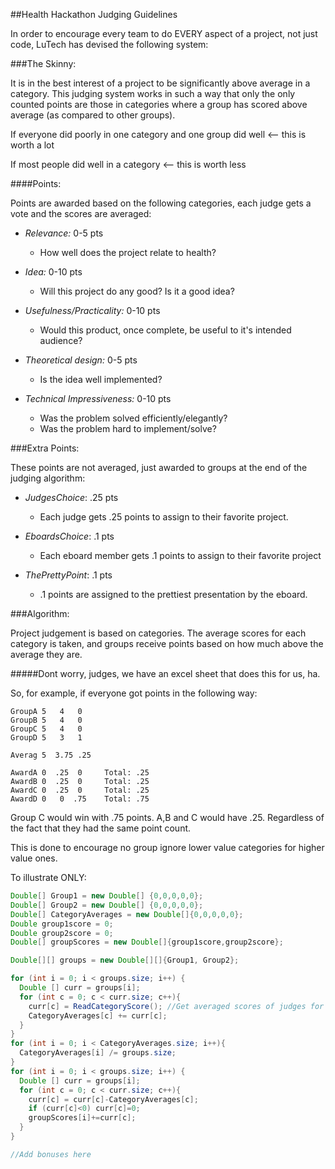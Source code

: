 ##Health Hackathon Judging Guidelines

In order to encourage every team to do EVERY aspect of a project, not just code, LuTech has devised the following system:

###The Skinny:

It is in the best interest of a project to be significantly above average in a category. This judging system works in such a way that only the only counted points are those in categories where a group has scored above average (as compared to other groups).

If everyone did poorly in one category and one group did well <-- this is worth a lot

If most people did well in a category <-- this is worth less

####Points:

Points are awarded based on the following categories, each judge gets a vote and the scores are averaged:

* _Relevance:_ 0-5 pts
	* How well does the project relate to health?

* _Idea:_ 0-10 pts
	* Will this project do any good?  Is it a good idea?

* _Usefulness/Practicality:_ 0-10 pts
	* Would this product, once complete, be useful to it's intended audience?
	
* _Theoretical design:_ 0-5 pts
	* Is the idea well implemented?
	
* _Technical Impressiveness:_ 0-10 pts
	* Was the problem solved efficiently/elegantly?
	* Was the problem hard to implement/solve?


###Extra Points:

These points are not averaged, just awarded to groups at the end of the judging algorithm:

* _JudgesChoice_: .25 pts
  * Each judge gets .25 points to assign to their favorite project.

* _EboardsChoice_: .1 pts
  * Each eboard member gets .1 points to assign to their favorite project

* _ThePrettyPoint_: .1 pts
  * .1 points are assigned to the prettiest presentation by the eboard.

###Algorithm:

Project judgement is based on categories. The average scores for each category is taken, and groups receive points based on how much above the average they are.

#####Dont worry, judges, we have an excel sheet that does this for us, ha.

So, for example, if everyone got points in the following way:

```
GroupA 5   4   0
GroupB 5   4   0
GroupC 5   4   0
GroupD 5   3   1

Averag 5  3.75 .25

AwardA 0  .25  0     Total: .25
AwardB 0  .25  0     Total: .25
AwardC 0  .25  0     Total: .25
AwardD 0   0  .75    Total: .75
```

Group C would win with .75 points. A,B and C would have .25. Regardless of the fact that they had the same point count.

This is done to encourage no group ignore lower value categories for higher value ones.

To illustrate ONLY:

```java
Double[] Group1 = new Double[] {0,0,0,0,0};
Double[] Group2 = new Double[] {0,0,0,0,0};
Double[] CategoryAverages = new Double[]{0,0,0,0,0};
Double group1score = 0;
Double group2score = 0;
Double[] groupScores = new Double[]{group1score,group2score};

Double[][] groups = new Double[][]{Group1, Group2};

for (int i = 0; i < groups.size; i++) {
  Double [] curr = groups[i];
  for (int c = 0; c < curr.size; c++){
    curr[c] = ReadCategoryScore(); //Get averaged scores of judges for the group for the category
    CategoryAverages[c] += curr[c];
  }
}
for (int i = 0; i < CategoryAverages.size; i++){
  CategoryAverages[i] /= groups.size;
}
for (int i = 0; i < groups.size; i++) {
  Double [] curr = groups[i];
  for (int c = 0; c < curr.size; c++){
    curr[c] = curr[c]-CategoryAverages[c];
    if (curr[c]<0) curr[c]=0;
    groupScores[i]+=curr[c];
  }
}

//Add bonuses here
```
